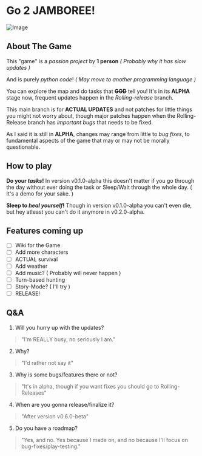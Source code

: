 # Go 2 JAMBOREE!

![Image](https://media.discordapp.net/attachments/1068871874450313257/1398188159489019934/Untitled41_20250725141543.png?ex=688473b2&is=68832232&hm=86b7ea49ddb2e34e103fca38f9b3c72d2a4bb893455d3a9c615a14f0ae45f9e8&=&format=webp&quality=lossless&width=792&height=396)

## About The Game
This "game" is a *passion project* by **1 person**
*( Probably why it has slow updates )*

And is purely *python code*!
*( May move to another programming language )*

You can explore the map and do tasks that ~~**GOD**~~ tell you!
It's in its **ALPHA** stage now, frequent updates happen in the *Rolling-release* branch.

This main branch is for **ACTUAL UPDATES** and not patches for little things you might not worry about, though major patches happen when the Rolling-Release branch has *important bugs* that needs to be fixed.

As I said it is still in **ALPHA**, changes may range from little to *bug fixes*, to fundamental aspects of the game that may or may not be morally questionable.

## How to play
**Do your *tasks*!**
In version v0.1.0-alpha this doesn't matter if you go through the day without ever doing the task or Sleep/Wait through the whole day.
( It's a demo for your sake. )

**Sleep to *heal yourself*!**
Though in version v0.1.0-alpha you can't even die, but hey atleast you can't do it anymore in v0.2.0-alpha.

## Features coming up

 - [ ] Wiki for the Game
 - [ ] Add more characters
 - [ ] ACTUAL survival
 - [ ] Add weather
 - [ ] Add music? ( Probably will never happen )
 - [ ] Turn-based hunting
 - [ ] Story-Mode? ( I'll try )
 - [ ] RELEASE!

## Q&A
1. Will you hurry up with the updates?
> "I'm REALLY busy, no seriously I am."
2. Why?
> "I'd rather not say it"
3. Why is some bugs/features there or not?
> "It's in alpha, though if you want fixes you should go to Rolling-Releases"
4. When are you gonna release/finalize it?
> "After version v0.6.0-beta"
5. Do you have a roadmap?
> "Yes, and no. Yes because I made on, and no because I'll focus on bug-fixes/play-testing."